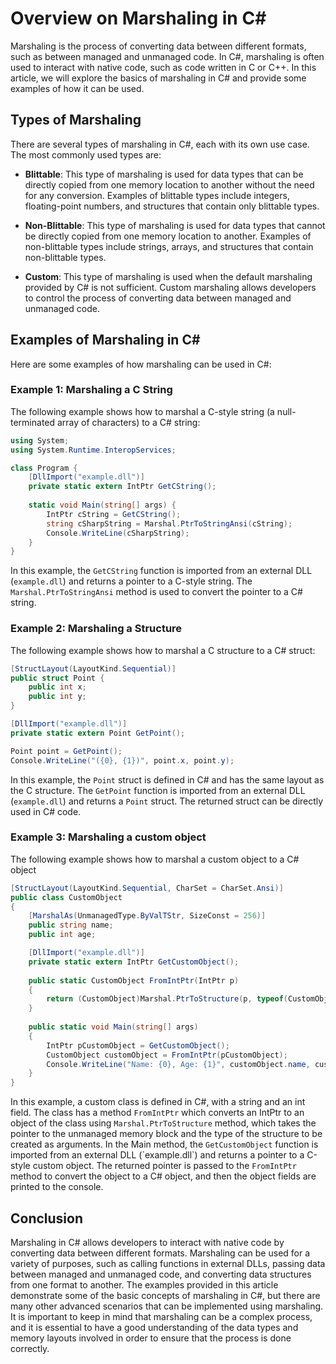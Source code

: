 # Overview on Marshaling in C#

Marshaling is the process of converting data between different formats, such as between managed and unmanaged code. In C#, marshaling is often used to interact with native code, such as code written in C or C++. In this article, we will explore the basics of marshaling in C# and provide some examples of how it can be used.

## **Types of Marshaling**

There are several types of marshaling in C#, each with its own use case. The most commonly used types are:

* **Blittable**: This type of marshaling is used for data types that can be directly copied from one memory location to another without the need for any conversion. Examples of blittable types include integers, floating-point numbers, and structures that contain only blittable types.
    
* **Non-Blittable**: This type of marshaling is used for data types that cannot be directly copied from one memory location to another. Examples of non-blittable types include strings, arrays, and structures that contain non-blittable types.
    
* **Custom**: This type of marshaling is used when the default marshaling provided by C# is not sufficient. Custom marshaling allows developers to control the process of converting data between managed and unmanaged code.
    

## **Examples of Marshaling in C#**

Here are some examples of how marshaling can be used in C#:

### **Example 1: Marshaling a C String**

The following example shows how to marshal a C-style string (a null-terminated array of characters) to a C# string:

```csharp
using System;
using System.Runtime.InteropServices;

class Program {
    [DllImport("example.dll")]
    private static extern IntPtr GetCString();
    
    static void Main(string[] args) {
        IntPtr cString = GetCString();
        string cSharpString = Marshal.PtrToStringAnsi(cString);
        Console.WriteLine(cSharpString);
    }
}
```

In this example, the `GetCString` function is imported from an external DLL (`example.dll`) and returns a pointer to a C-style string. The `Marshal.PtrToStringAnsi` method is used to convert the pointer to a C# string.

### **Example 2: Marshaling a Structure**

The following example shows how to marshal a C structure to a C# struct:

```csharp
[StructLayout(LayoutKind.Sequential)]
public struct Point {
    public int x;
    public int y;
}

[DllImport("example.dll")]
private static extern Point GetPoint();

Point point = GetPoint();
Console.WriteLine("({0}, {1})", point.x, point.y);
```

In this example, the `Point` struct is defined in C# and has the same layout as the C structure. The `GetPoint` function is imported from an external DLL (`example.dll`) and returns a `Point` struct. The returned struct can be directly used in C# code.

### **Example 3: Marshaling a custom object**

The following example shows how to marshal a custom object to a C# object

```csharp
[StructLayout(LayoutKind.Sequential, CharSet = CharSet.Ansi)]
public class CustomObject
{
    [MarshalAs(UnmanagedType.ByValTStr, SizeConst = 256)]
    public string name;
    public int age;

    [DllImport("example.dll")]
    private static extern IntPtr GetCustomObject();
    
    public static CustomObject FromIntPtr(IntPtr p)
    {
        return (CustomObject)Marshal.PtrToStructure(p, typeof(CustomObject));
    }
    
    public static void Main(string[] args)
    {
        IntPtr pCustomObject = GetCustomObject();
        CustomObject customObject = FromIntPtr(pCustomObject);
        Console.WriteLine("Name: {0}, Age: {1}", customObject.name, customObject.age);
    }
}
```

In this example, a custom class is defined in C#, with a string and an int field. The class has a method `FromIntPtr` which converts an IntPtr to an object of the class using `Marshal.PtrToStructure` method, which takes the pointer to the unmanaged memory block and the type of the structure to be created as arguments. In the Main method, the `GetCustomObject` function is imported from an external DLL (\`example.dll\`) and returns a pointer to a C-style custom object. The returned pointer is passed to the `FromIntPtr` method to convert the object to a C# object, and then the object fields are printed to the console.

## **Conclusion**

Marshaling in C# allows developers to interact with native code by converting data between different formats. Marshaling can be used for a variety of purposes, such as calling functions in external DLLs, passing data between managed and unmanaged code, and converting data structures from one format to another. The examples provided in this article demonstrate some of the basic concepts of marshaling in C#, but there are many other advanced scenarios that can be implemented using marshaling. It is important to keep in mind that marshaling can be a complex process, and it is essential to have a good understanding of the data types and memory layouts involved in order to ensure that the process is done correctly.